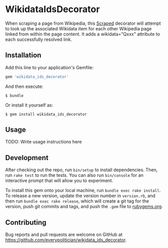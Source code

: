# WikidataIdsDecorator

When scraping a page from Wikipedia, this [Scraped](https://github.com/everypolitician/scraped) decorator will attempt to look up the associated Wikidata item for each other Wikipedia page linked from within the page content. It adds a wikidata="Qxxx" attribute to each successfully resolved link.

## Installation

Add this line to your application's Gemfile:

```ruby
gem 'wikidata_ids_decorator'
```

And then execute:

    $ bundle

Or install it yourself as:

    $ gem install wikidata_ids_decorator

## Usage

TODO: Write usage instructions here

## Development

After checking out the repo, run `bin/setup` to install dependencies. Then, run `rake test` to run the tests. You can also run `bin/console` for an interactive prompt that will allow you to experiment.

To install this gem onto your local machine, run `bundle exec rake install`. To release a new version, update the version number in `version.rb`, and then run `bundle exec rake release`, which will create a git tag for the version, push git commits and tags, and push the `.gem` file to [rubygems.org](https://rubygems.org).

## Contributing

Bug reports and pull requests are welcome on GitHub at https://github.com/everypolitician/wikidata_ids_decorator.
